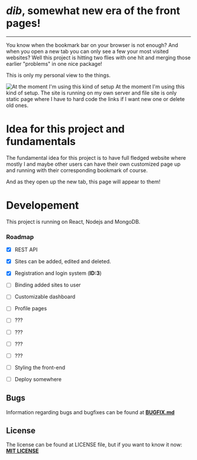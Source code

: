 # *dib*, somewhat new era of the front pages!

---



You know when the bookmark bar on your browser is not enough? And when you open a new tab you can only see a few your most visited websites? Well this project is hitting two flies with one hit and merging those earlier "problems" in one nice package!

This is only my personal view to the things. 



![At the moment I'm using this kind of setup](https://i.imgur.com/Ze7U51s.png)
At the moment I'm using this kind of setup. The site is running on my own server and file site is only static page where I have to hard code the links if I want new one or delete old ones.


# Idea for this project and fundamentals

The fundamental idea for this project is to have full fledged website where mostly I and maybe other users can have their own customized page up and running with their corresponding bookmark of course.

And as they open up the new tab, this page will appear to them!


# Developement

This project is running on React, Nodejs and MongoDB. 

### Roadmap

- [x] REST API
- [x] Sites can be added, edited and deleted.
- [x] Registration and login system (__ID:3__)
- [ ] Binding added sites to user
- [ ] Customizable dashboard
- [ ] Profile pages
- [ ] ???
- [ ] ???
- [ ] ???
- [ ] ???
- [ ] Styling the front-end
- [ ] Deploy somewhere


## Bugs
Information regarding bugs and bugfixes can be found at **[BUGFIX.md](BUGFIX.md)**

## License
The license can be found at LICENSE file, but if you want to know it now:  
**[MIT LICENSE](LICENSE)**
